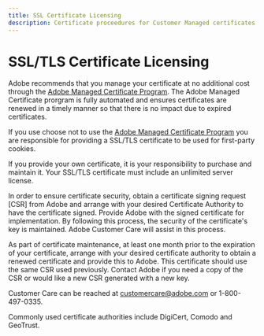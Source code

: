 ```yaml
---
title: SSL Certificate Licensing
description: Certificate proceedures for Customer Managed certificates
---
```


# SSL/TLS Certificate Licensing

Adobe recommends that you manage your certificate at no additional cost through the [Adobe Managed Certificate Program](https://marketing.adobe.com/resources/help/en_US/whitepapers/first_party_cookies/adobe_managed_cert_pgm.html).  The Adobe Managed Certificate prorgram is fully automated and ensures certificates are renewed in a timely manner so that there is no impact due to expired certificates.

If you use choose not to use the [Adobe Managed Certificate Program](https://marketing.adobe.com/resources/help/en_US/whitepapers/first_party_cookies/adobe_managed_cert_pgm.html) you are responsible for providing a SSL/TLS certificate to be used for first-party cookies.  

If you provide your own certificate, it is your responsibility to purchase and maintain it.  Your SSL/TLS certificate must include an unlimited server license. 

In order to ensure certificate security, obtain a certificate signing request [CSR] from Adobe and arrange with your desired Certificate Authority to have the certificate signed.  Provide Adobe with the signed certificate for implementation.  By following this process, the security of the certificate's key is maintained.  Adobe Customer Care will assist in this process.

As part of certificate maintenance, at least one month prior to the expiration of your certificate, arrange with your desired certificate authority to obtain a renewed certificate and provide this to Adobe.  This certificate should use the same CSR used previously.  Contact Adobe if you need a copy of the CSR or would like a new CSR generated with a new key.

Customer Care can be reached at customercare@adobe.com or 1-800-497-0335.

Commonly used certificate authorities include DigiCert, Comodo and GeoTrust. 
